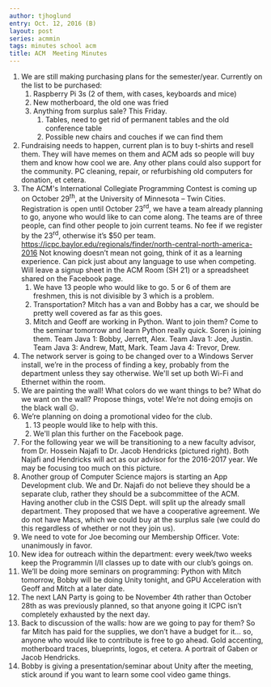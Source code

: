 ```yaml
---
author: tjhoglund
entry: Oct. 12, 2016 (B)
layout: post
series: acmmin
tags: minutes school acm
title: ACM  Meeting Minutes
---
```


1. We are still making purchasing plans for the semester/year. Currently on the
   list to be purchased:
   1. Raspberry Pi 3s (2 of them, with cases, keyboards and mice)
   2. New motherboard, the old one was fried
   3. Anything from surplus sale? This Friday.
      1. Tables, need to get rid of permanent tables and the old conference
         table
      2. Possible new chairs and couches if we can find them
2. Fundraising needs to happen, current plan is to buy t-shirts and resell them.
   They will have memes on them and ACM ads so people will buy them and know how
   cool we are. Any other plans could also support for the community. PC
   cleaning, repair, or refurbishing old computers for donation, et cetera.
3. The ACM's International Collegiate Programming Contest is coming up on
   October 29<sup>th</sup>, at the University of Minnesota – Twin Cities.
   Registration is open until October 23<sup>rd</sup>, we have a team already
   planning to go, anyone who would like to can come along. The teams are of
   three people, can find other people to join current teams. No fee if we
   register by the 23<sup>rd</sup>, otherwise it’s $50 per team.
   <https://icpc.baylor.edu/regionals/finder/north-central-north-america-2016>
   Not knowing doesn’t mean not going, think of it as a learning experience. Can
   pick just about any language to use when competing. Will leave a signup sheet
   in the ACM Room (SH 21) or a spreadsheet shared on the Facebook page.
   1. We have 13 people who would like to go. 5 or 6 of them are freshmen, this
      is not divisible by 3 which is a problem.
   2. Transportation? Mitch has a van and Bobby has a car, we should be pretty
      well covered as far as this goes.
   3. Mitch and Geoff are working in Python. Want to join them? Come to the
      seminar tomorrow and learn Python really quick. Soren is joining them.
      Team Java 1: Bobby, Jerrett, Alex. Team Java 1: Joe, Justin. Team Java 3:
      Andrew, Matt, Mark. Team Java 4: Trevor, Drew.
4. The network server is going to be changed over to a Windows Server install,
   we’re in the process of finding a key, probably from the department unless
   they say otherwise. We'll set up both Wi-Fi and Ethernet within the room.
5. We are painting the wall! What colors do we want things to be? What do we
   want on the wall? Propose things, vote! We’re not doing emojis on the black
   wall ☹.
6. We’re planning on doing a promotional video for the club.
   1. 13 people would like to help with this.
   2. We'll plan this further on the Facebook page.
7. For the following year we will be transitioning to a new faculty advisor,
   from Dr. Hossein Najafi to Dr. Jacob Hendricks (pictured right). Both Najafi
   and Hendricks will act as our advisor for the 2016-2017 year. We may be
   focusing too much on this picture.
8. Another group of Computer Science majors is starting an App Development club.
   We and Dr. Najafi do not believe they should be a separate club, rather they
   should be a subcommittee of the ACM. Having another club in the CSIS Dept.
   will split up the already small department. They proposed that we have a
   cooperative agreement. We do not have Macs, which we could buy at the surplus
   sale (we could do this regardless of whether or not they join us).
9. We need to vote for Joe becoming our Membership Officer. Vote: unanimously in
   favor.
10. New idea for outreach within the department: every week/two weeks keep the
    Programmin I/II classes up to date with our club’s goings on.
11. We’ll be doing more seminars on programming: Python with Mitch tomorrow,
    Bobby will be doing Unity tonight, and GPU Acceleration with Geoff and Mitch
    at a later date.
12. The next LAN Party is going to be November 4th rather than October 28th as
    was previously planned, so that anyone going it ICPC isn’t completely
    exhausted by the next day.
13. Back to discussion of the walls: how are we going to pay for them? So far
    Mitch has paid for the supplies, we don’t have a budget for it... so, anyone
    who would like to contribute is free to go ahead. Gold accenting,
    motherboard traces, blueprints, logos, et cetera. A portrait of Gaben or
    Jacob Hendricks.
14. Bobby is giving a presentation/seminar about Unity after the meeting, stick
    around if you want to learn some cool video game things.
